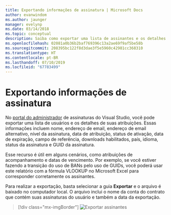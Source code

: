 ```yaml
---
title: Exportando informações de assinatura | Microsoft Docs
author: evanwindom
ms.author: jaunger
manager: evelynp
ms.date: 03/14/2018
ms.topic: conceptual
description: Saiba como exportar uma lista de assinantes e os detalhes de suas atribuições de assinatura.
ms.openlocfilehash: 02081a0b36b2baf769396c13a2ae69f9af5be58b
ms.sourcegitcommit: 208395bc122f8d3dae3f5e5960c42981cc368310
ms.translationtype: HT
ms.contentlocale: pt-BR
ms.lasthandoff: 07/10/2019
ms.locfileid: "67783499"
---
```

# <a name="exporting-subscription-information"></a>Exportando informações de assinatura

No [portal do administrador](https://manage.visualstudio.com) de assinaturas do Visual Studio, você pode exportar uma lista de usuários e os detalhes de suas atribuições. Essas informações incluem nome, endereço de email, endereço de email alternativo, nível da assinatura, data de atribuição, status de ativação, data de expiração, campo de referência, downloads habilitados, país, idioma, status da assinatura e GUID da assinatura.

Esse recurso é útil em alguns cenários, como atribuições de acompanhamento e datas de vencimento. Por exemplo, se você estiver fazendo a transição do uso de BANs pelo uso de GUIDs, você poderá usar este relatório com a fórmula VLOOKUP no Microsoft Excel para corresponder corretamente os assinantes.

Para realizar a exportação, basta selecionar a guia **Exportar** e o arquivo é baixado no computador local. O arquivo inclui o nome da conta do contrato que contém suas assinaturas do usuário e também a data da exportação.
> [!div class="mx-imgBorder"]
> ![Exportar assinantes](_img/exporting-subscriptions/exporting-subscriptions.png)
